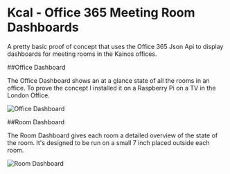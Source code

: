 Kcal - Office 365 Meeting Room Dashboards
=================================

A pretty basic proof of concept that uses the Office 365 Json Api to display
dashboards for meeting rooms in the Kainos offices.

##Office Dashboard

The Office Dashboard shows an at a glance state of all the rooms in an office.
To prove the concept I installed it on a Raspberry Pi on a TV in the London
Office.

![Office Dashboard]

##Room Dashboard

The Room Dashboard gives each room a detailed overview of the state of the room.
It's designed to be run on a small 7 inch placed outside each room.

![Room Dashboard]

  [Office Dashboard]: https://raw.githubusercontent.com/michaeldfallen/kcal/readme/office-dashboard.jpg
  [Room Dashboard]: https://raw.githubusercontent.com/michaeldfallen/kcal/readme/room-dashboard.jpg
